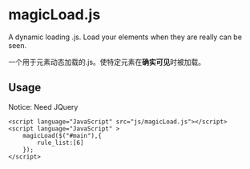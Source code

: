 # magicLoad.js

A dynamic loading .js. Load your elements when they are really can be seen.

一个用于元素动态加载的.js。使特定元素在**确实可见**时被加载。

## Usage
Notice: Need JQuery
```
<script language="JavaScript" src="js/magicLoad.js"></script>
<script language="JavaScript" >
    magicLoad($("#main"),{
        rule_list:[6]
    });
</script>
```
